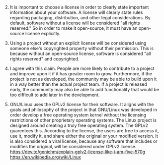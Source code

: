 2. It is important to choose a license in order to clearly state important information about your software. A license will clearly state rules regarding packaging, distribution, and other legal considerations.  By default, software without a license will be considered "all rights reserved." So in order to make it open-source, it must have an open-source license explicitly.

3. Using a project without an explicit license will be considered using someone else's copyrighted property without their permission. This is because without an open-source license, software is considered "all rights reserved" and copyrighted.

4. I agree with this claim.  People are more likely to contribute to a project and improve upon it if it has greater room to grow.  Furthermore, if the project is not as developed, the community may be able to build upon it in a way better than the actual project team. If a project is released early, the community may also be able to add functionality that would be too difficult to add later in the development.

5. GNU/Linux uses the GPLv2 license for their software.  It aligns with the goals and philosophy of the project in that GNU/Linux was developed in order develop a free operating system kernel without the licensing restrictions of other proprietary operating systems.  The Linux project is designed around creating a truly free operating system.  The GPLv2 guarentees this.  According to the license, the users are free to access it, use it, modify it, and share either the original or your modified version. It is also considered a viral license, because any software that includes or modifies the original, will be considered under GPLv2 license. 
https://dev.to/genichm/explain-gplv2-license-like-i-am-five-570g 
https://en.wikipedia.org/wiki/Linux


